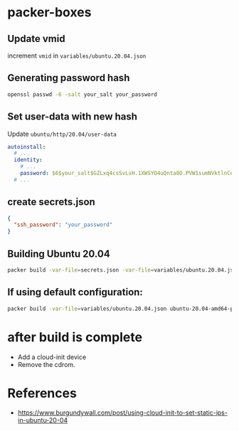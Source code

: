 # packer-boxes

## Update vmid

increment `vmid` in `variables/ubuntu.20.04.json`

## Generating password hash

```bash
openssl passwd -6 -salt your_salt your_password
```

## Set user-data with new hash

Update `ubuntu/http/20.04/user-data`

```yaml
autoinstall:
  # ...
  identity:
    # ...
    password: $6$your_salt$GZLxq4csSvLsH.1XWSYO4uQnta8O.PVW1sumNVktlnCeggJQJL5muU7RvDzbAZ/rF/oFxU8a/O0DZ9c7hx5yn.
  # ...
```

## create secrets.json

```json
{
  "ssh_password": "your_password"
}
```

## Building Ubuntu 20.04

```bash
packer build -var-file=secrets.json -var-file=variables/ubuntu.20.04.json ubuntu-20.04-amd64-proxmox.json
```

## If using default configuration:

```bash
packer build -var-file=variables/ubuntu.20.04.json ubuntu-20.04-amd64-proxmox.json
```

# after build is complete

- Add a cloud-init device
- Remove the cdrom.

# References

- https://www.burgundywall.com/post/using-cloud-init-to-set-static-ips-in-ubuntu-20-04
